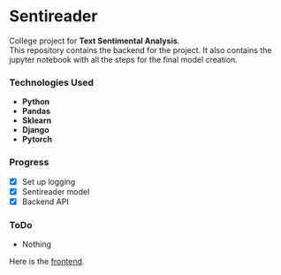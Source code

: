 # Sentireader

College project for **Text Sentimental Analysis**.  
This repository contains the backend for the project.
It also contains the jupyter notebook with all the steps for the final model creation.

### Technologies Used
+ **Python**
+ **Pandas**
+ **Sklearn**
+ **Django**
+ **Pytorch**

### Progress
- [x] Set up logging
- [x] Sentireader model
- [x] Backend API

### ToDo
- Nothing

Here is the [frontend](https://www.github.com/asyncxeno/sentireader-frontend).
